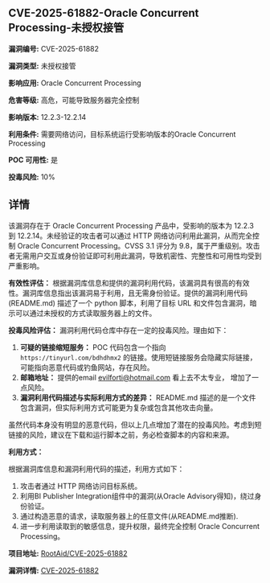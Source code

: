 ## CVE-2025-61882-Oracle Concurrent Processing-未授权接管

**漏洞编号:** CVE-2025-61882

**漏洞类型:** 未授权接管

**影响应用:** Oracle Concurrent Processing

**危害等级:** 高危，可能导致服务器完全控制

**影响版本:** 12.2.3-12.2.14

**利用条件:** 需要网络访问，目标系统运行受影响版本的Oracle Concurrent Processing

**POC 可用性:** 是

**投毒风险:** 10%

## 详情

该漏洞存在于 Oracle Concurrent Processing 产品中，受影响的版本为 12.2.3 到 12.2.14。未经验证的攻击者可以通过 HTTP 网络访问利用此漏洞，从而完全控制 Oracle Concurrent Processing。CVSS 3.1 评分为 9.8，属于严重级别。攻击者无需用户交互或身份验证即可利用此漏洞，导致机密性、完整性和可用性均受到严重影响。

**有效性评估：**
根据漏洞库信息和提供的漏洞利用代码，该漏洞具有很高的有效性。漏洞库信息指出该漏洞易于利用，且无需身份验证。提供的漏洞利用代码(README.md) 描述了一个 python 脚本，利用了目标 URL 和文件包含漏洞，暗示可以通过未授权的方式读取服务器上的文件。

**投毒风险评估：**
漏洞利用代码仓库中存在一定的投毒风险。理由如下：

1.  **可疑的链接缩短服务：** POC 代码包含一个指向 `https://tinyurl.com/bdhdhmx2` 的链接。使用短链接服务会隐藏实际链接，可能指向恶意代码或钓鱼网站，存在风险。
2.  **邮箱地址：** 提供的email evilforti@hotmail.com 看上去不太专业， 增加了一点风险。
3.  **漏洞利用代码描述与实际利用方式的差异：** README.md 描述的是一个文件包含漏洞，但实际利用方式可能更为复杂或包含其他攻击向量。

虽然代码本身没有明显的恶意代码，但以上几点增加了潜在的投毒风险。考虑到短链接的风险，建议在下载和运行脚本之前，务必检查脚本的内容和来源。

**利用方式：**

根据漏洞库信息和漏洞利用代码的描述，利用方式如下：

1.  攻击者通过 HTTP 网络访问目标系统。
2.  利用BI Publisher Integration组件中的漏洞(从Oracle Advisory得知)，绕过身份验证。
3.  通过构造恶意的请求，读取服务器上的任意文件(从README.md推断).
4.  进一步利用读取到的敏感信息，提升权限，最终完全控制 Oracle Concurrent Processing。

**项目地址:** [RootAid/CVE-2025-61882](https://github.com/RootAid/CVE-2025-61882)

**漏洞详情:** [CVE-2025-61882](https://nvd.nist.gov/vuln/detail/CVE-2025-61882)